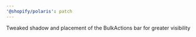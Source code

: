 ```yaml
---
'@shopify/polaris': patch
---
```


Tweaked shadow and placement of the BulkActions bar for greater visibility
